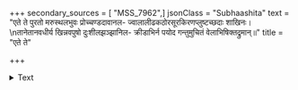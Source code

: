 +++
secondary_sources = [ "MSS_7962",]
jsonClass = "Subhaashita"
text = "एते ते पुरतो मरुस्थलभुवः प्रोच्चण्डदावानल- ज्वालालीढकठोरसूरकिरणप्लुष्टच्छदाः शाखिनः।  \nतानेतानवधीर्य खिन्नवपुषो दुःशीलझञ्झानिल- क्रीडाभिर्न पयोद गन्तुमुचितं वेलाभिषिक्तद्रुमान्॥"
title = "एते ते"

+++

<details><summary>Text</summary>

एते ते पुरतो मरुस्थलभुवः प्रोच्चण्डदावानल- ज्वालालीढकठोरसूरकिरणप्लुष्टच्छदाः शाखिनः।  
तानेतानवधीर्य खिन्नवपुषो दुःशीलझञ्झानिल- क्रीडाभिर्न पयोद गन्तुमुचितं वेलाभिषिक्तद्रुमान्॥
</details>
